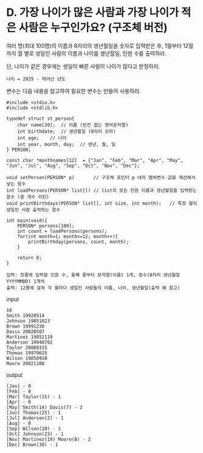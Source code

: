 # D. 가장 나이가 많은 사람과 가장 나이가 적은 사람은 누구인가요? (구조체 버전)
여러 명(최대 100명)의 이름과 8자리의 생년월일을 숫자로 입력받은 후, 1월부터 12월까지 월 별로 생일인 사람의 이름과 나이를 생년월일, 인원 수를 출력하라.

단, 나이가 같은 경우에는 생일이 빠른 사람이 나이가 많다고 판정하라.

```
나이 = 2025 - 태어난 년도
```

변수는 다음 내용을 참고하여 필요한 변수는 만들어 사용하라.
```
#include <stdio.h>
#include <stdlib.h>

typedef struct st_person{
    char name[20];  // 이름 (빈칸 없는 영어문자열)
    int birthdate;  // 생년월일 (8자리 숫자)
    int age;    // 나이
    int year, month, day;  // 생년, 월, 일
} PERSON;

const char *monthnames[12]  = {"Jan", "Feb", "Mar", "Apr", "May", "Jun", "Jul", "Aug", "Sep", "Oct", "Nov", "Dec"};

void setPerson(PERSON* p)       // 구조체 포인터 p 내의 멤버변수 값을 계산해서 넣는 함수
int loadPersons(PERSON* list[]) // list의 모든 인원 이름과 생년월일을 입력받는 함수 (총 개수 리턴)
void printBirthdays(PERSON* list[], int size, int month);   // 특정 월이 생일인 사람 출력하는 함수

int main(void){
    PERSON* persons[100];
    int count = loadPersons(persons);
    for(int month=1; month<=12; month++){
        printBirthday(persons, count, month);
    }

    return 0;
}
```

```
입력: 첫줄에 입력할 인원 수, 둘째 줄부터 문자열(이름) 1개, 정수(8자리 생년월일 YYYYMMDD) 1개씩
출력: 12줄에 걸쳐 각 월마다 생일인 사람들의 이름, 나이, 생년월일(출력 예 참고)
```
input
```
10
Smith 19920514
Johnson 19851023
Brown 19991230
Davis 20020507
Martinez 19851119
Anderson 19940702
Taylor 20000315
Thomas 19970625
Wilson 19850910
Moore 20021108
```
output
```
[Jan] - 0
[Feb] - 0
[Mar] Taylor(15) - 1
[Apr] - 0
[May] Smith(14) Davis(7) - 2
[Jun] Thomas(25) - 1
[Jul] Anderson(2) - 1
[Aug] - 0
[Sep] Wilson(10) - 1
[Oct] Johnson(23) - 1
[Nov] Martinez(19) Moore(8) - 2
[Dec] Brown(30) - 1
```